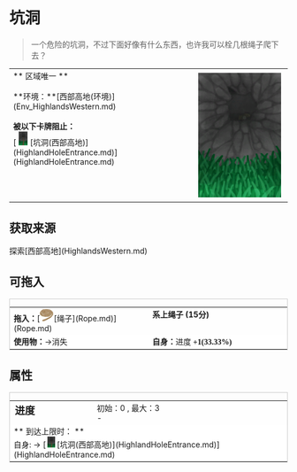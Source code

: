 # 坑洞  
> 一个危险的坑洞，不过下面好像有什么东西，也许我可以栓几根绳子爬下去？  
  
<style>
        .table3393 th,td{
            text-align:left;
            vertical-align:top;
        }
        </style><table class="table table-bordered table3393" data-toggle="table"  data-show-header="false"><thead style="display:none"><tr ><th  style="width:50%;"  >title</th><th  style="width:50%;"  ></th></tr></thead><tr ><td  style="width:50%;"  >** 区域唯一 **<br><br>**环境：**[西部高地(环境)](Env_HighlandsWestern.md)<br><br><b>被以下卡牌阻止：</b><br>[<div style="width:25px;display:inline-block;text-align:center"><img decoding="async" src="../wiki/Sprite/HoleDownRope.png" href="a.md" style="max-width:25px;max-height:25px;"></div>[坑洞(西部高地)](HighlandHoleEntrance.md)](HighlandHoleEntrance.md)</td><td  style="width:50%;"  ><div style="float:right; margin:5px"><div class="gamecard" style="width:150px; height:225px;"><a href="HighlandHoleNoRope.md" style="color:black"><img decoding="async" src="../wiki/Sprite/HoleDown.png" class="cardimage" style="max-width:150px;max-height:225px;"><span style="font-size: 25px;">坑洞</span></a></div></div></td></tr></tbody></table>  
  
## 获取来源  
<div style="display:inline-block"><div class="gamedatalist" style="text-align:left;min-width:200px;min-height:0px;"><div style="display:inline-block"><div style="display:inline-block;vertical-align:middle;">探索</div><div style="display:inline-block;vertical-align:middle;">[西部高地](HighlandsWestern.md)</div></div></div></div>  
  
## 可拖入  
<div  style="border:1px solid #CCC;"><table style="margin-bottom:0px;"><tr><td style="width:40%;text-align:left; background-color:#FEFEFE"><b>拖入：</b>[<div style="width:25px;display:inline-block;text-align:center"><img decoding="async" src="../wiki/Sprite/Rope.png" href="a.md" style="max-width:25px;max-height:25px;"></div>[绳子](Rope.md)](Rope.md)</td><td style="width:40%;font-size:1em;font-weight:bold;background-color:#FEFEFE">系上绳子 (<font data-toggle="tooltip" data-placement="top" title="1TP">15分</font>) </td></tr><tr style="background-color:#FFFFFF"><td style=""><b>使用物：</b>→消失</td><td style=""><b>自身：</b>进度  <span style="font-family:ui-monospace"><b>+1(33.33%)</b></span></td></tr></table></div>  
  
## 属性   
<div  style="border:1px solid #CCC;"><table style="margin-bottom:0px;"><tr><td style="width:30%;text-align:left; background-color:#FEFEFE;font-size:1.3em;font-weight:bold;">进度</td><td style="font-size:1em;background-color:#FEFEFE">初始：0 , 最大：3<br>-</td></tr><tr style="background-color:#FFFFFF"><td colspan=2>** 到达上限时： **<br>自身: → [<div style="width:20px;display:inline-block;text-align:center"><img decoding="async" src="../wiki/Sprite/HoleDownRope.png" href="a.md" style="max-width:20px;max-height:20px;"></div>[坑洞(西部高地)](HighlandHoleEntrance.md)](HighlandHoleEntrance.md)</td></tr></table></div>  


<script>document.title="坑洞 - 卡牌生存百科 Card Survival Wiki";</script>